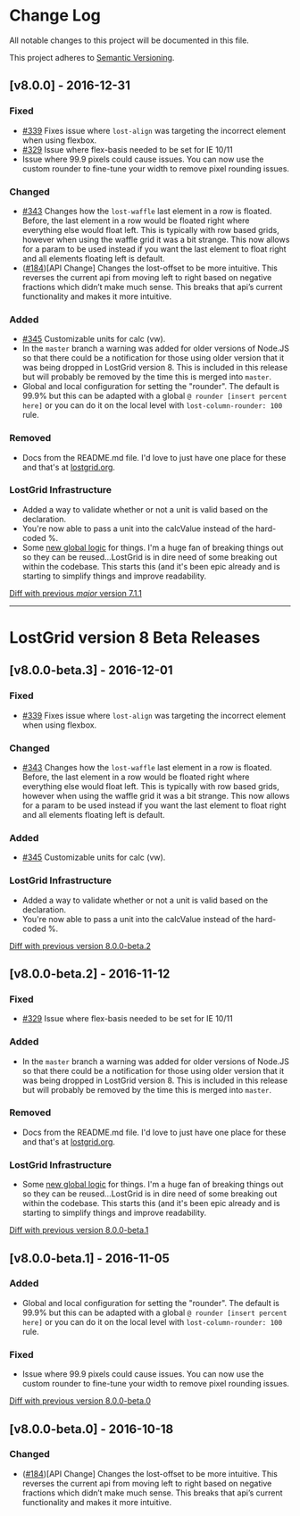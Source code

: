 # Change Log
All notable changes to this project will be documented in this file.

This project adheres to [Semantic Versioning](http://semver.org/).

## [v8.0.0] - 2016-12-31
### Fixed
- [#339](https://github.com/peterramsing/lost/issues/233) Fixes issue where `lost-align` was targeting the incorrect element when using flexbox.
- [#329](https://github.com/peterramsing/lost/issues/329) Issue where flex-basis needed to be set for IE 10/11
- Issue where 99.9 pixels could cause issues. You can now use the custom rounder to fine-tune your width to remove pixel rounding issues.

### Changed
- [#343](https://github.com/peterramsing/lost/issues/328) Changes how the `lost-waffle` last element in a row is floated. Before, the last element in a row would be floated right where everything else would float left. This is typically with row based grids, however when using the waffle grid it was a bit strange. This now allows for a param to be used instead if you want the last element to float right and all elements floating left is default.
- ([#184](https://github.com/peterramsing/lost/issues/184))[API Change] Changes the lost-offset to be more intuitive.
This reverses the current api from moving left to right based on negative fractions which didn’t make much sense. This breaks that api’s current functionality and makes it more intuitive.

### Added
- [#345](https://github.com/peterramsing/lost/issues/345) Customizable units for calc (vw).
- In the `master` branch a warning was added for older versions of Node.JS so that there could be a notification for those using older version that it was being dropped in LostGrid version 8. This is included in this release but will probably be removed by the time this is merged into `master`.
- Global and local configuration for setting the "rounder". The default is 99.9% but this can be adapted with a global `@ rounder [insert percent here]` or you can do it on the local level with `lost-column-rounder: 100` rule.

### Removed
- Docs from the README.md file. I'd love to just have one place for these and that's at [lostgrid.org](http://lostgrid.org).

### LostGrid Infrastructure
- Added a way to validate whether or not a unit is valid based on the declaration.
- You're now able to pass a unit into the calcValue instead of the hard-coded %.
- Some [new global logic](https://github.com/peterramsing/lost/commit/9699bfc7e092ff6e2df00fc7861ac5a50c636c8b) for things. I'm a huge fan of breaking things out so they can be reused...LostGrid is in dire need of some breaking out within the codebase. This starts this (and it's been epic already and is starting to simplify things and improve readability.

[Diff with previous *major* version 7.1.1](https://github.com/peterramsing/lost/compare/v7.1.1...v8.0.0-rc.0)

---
# LostGrid version 8 Beta Releases

## [v8.0.0-beta.3] - 2016-12-01
### Fixed
- [#339](https://github.com/peterramsing/lost/issues/233) Fixes issue where `lost-align` was targeting the incorrect element when using flexbox.

### Changed
- [#343](https://github.com/peterramsing/lost/issues/328) Changes how the `lost-waffle` last element in a row is floated. Before, the last element in a row would be floated right where everything else would float left. This is typically with row based grids, however when using the waffle grid it was a bit strange. This now allows for a param to be used instead if you want the last element to float right and all elements floating left is default.

### Added
- [#345](https://github.com/peterramsing/lost/issues/345) Customizable units for calc (vw).

### LostGrid Infrastructure
- Added a way to validate whether or not a unit is valid based on the declaration.
- You're now able to pass a unit into the calcValue instead of the hard-coded %.

[Diff with previous version 8.0.0-beta.2](https://github.com/peterramsing/lost/compare/v8.0.0-beta.2...v8.0.0-beta.3)

## [v8.0.0-beta.2] - 2016-11-12
### Fixed
- [#329](https://github.com/peterramsing/lost/issues/329) Issue where flex-basis needed to be set for IE 10/11

### Added
- In the `master` branch a warning was added for older versions of Node.JS so that there could be a notification for those using older version that it was being dropped in LostGrid version 8. This is included in this release but will probably be removed by the time this is merged into `master`.

### Removed
- Docs from the README.md file. I'd love to just have one place for these and that's at [lostgrid.org](http://lostgrid.org).

### LostGrid Infrastructure
- Some [new global logic](https://github.com/peterramsing/lost/commit/9699bfc7e092ff6e2df00fc7861ac5a50c636c8b) for things. I'm a huge fan of breaking things out so they can be reused...LostGrid is in dire need of some breaking out within the codebase. This starts this (and it's been epic already and is starting to simplify things and improve readability.

[Diff with previous version 8.0.0-beta.1](https://github.com/peterramsing/lost/compare/v8.0.0-beta.1...v8.0.0-beta.2)

## [v8.0.0-beta.1] - 2016-11-05
### Added
- Global and local configuration for setting the "rounder". The default is 99.9% but this can be adapted with a global `@ rounder [insert percent here]` or you can do it on the local level with `lost-column-rounder: 100` rule.

### Fixed
- Issue where 99.9 pixels could cause issues. You can now use the custom rounder to fine-tune your width to remove pixel rounding issues.

[Diff with previous version 8.0.0-beta.0](https://github.com/peterramsing/lost/compare/v8.0.0-beta.0...v8.0.0-beta.1)

## [v8.0.0-beta.0] - 2016-10-18
### Changed
- ([#184](https://github.com/peterramsing/lost/issues/184))[API Change] Changes the lost-offset to be more intuitive.
This reverses the current api from moving left to right based on negative fractions which didn’t make much sense. This breaks that api’s current functionality and makes it more intuitive.
